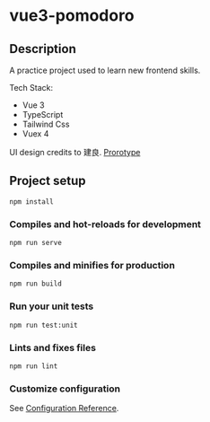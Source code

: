 # vue3-pomodoro

## Description

A practice project used to learn new frontend skills.

Tech Stack:
- Vue 3
- TypeScript
- Tailwind Css
- Vuex 4

UI design credits to 建良. [Prorotype](https://challenge.thef2e.com/user/3?schedule=2590#works-2590)

## Project setup
```
npm install
```

### Compiles and hot-reloads for development
```
npm run serve
```

### Compiles and minifies for production
```
npm run build
```

### Run your unit tests
```
npm run test:unit
```

### Lints and fixes files
```
npm run lint
```

### Customize configuration
See [Configuration Reference](https://cli.vuejs.org/config/).
